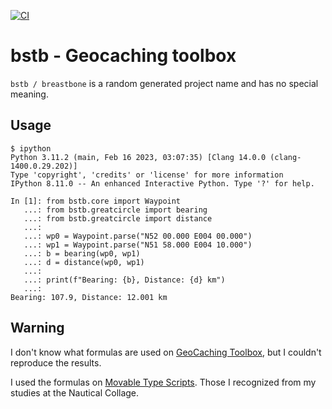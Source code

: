 [![CI](https://github.com/ceesvandegriend/bstb/actions/workflows/ci.yml/badge.svg?branch=main)](https://github.com/ceesvandegriend/bstb/actions/workflows/ci.yml)

# bstb - Geocaching toolbox

`bstb / breastbone` is a random generated project name and has no special meaning.

## Usage

```console
$ ipython
Python 3.11.2 (main, Feb 16 2023, 03:07:35) [Clang 14.0.0 (clang-1400.0.29.202)]
Type 'copyright', 'credits' or 'license' for more information
IPython 8.11.0 -- An enhanced Interactive Python. Type '?' for help.

In [1]: from bstb.core import Waypoint
   ...: from bstb.greatcircle import bearing
   ...: from bstb.greatcircle import distance
   ...: 
   ...: wp0 = Waypoint.parse("N52 00.000 E004 00.000")
   ...: wp1 = Waypoint.parse("N51 58.000 E004 10.000")
   ...: b = bearing(wp0, wp1)
   ...: d = distance(wp0, wp1)
   ...: 
   ...: print(f"Bearing: {b}, Distance: {d} km")
   ...: 
Bearing: 107.9, Distance: 12.001 km

```

## Warning

I don't know what formulas are used on
[GeoCaching Toolbox](https://www.geocachingtoolbox.com/), but I couldn't reproduce the results.

I used the formulas on [Movable Type Scripts](https://www.movable-type.co.uk/scripts/latlong.html). Those I recognized from my studies at the Nautical Collage.
